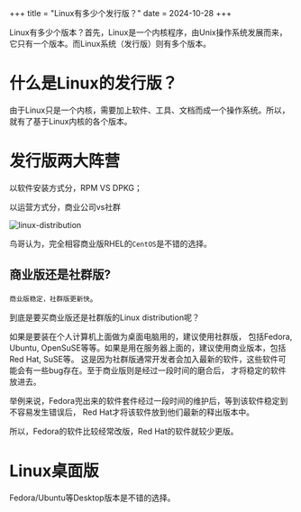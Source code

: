 +++
title = "Linux有多少个发行版？"
date = 2024-10-28
+++

Linux有多少个版本？首先，Linux是一个内核程序，由Unix操作系统发展而来，它只有一个版本。而Linux系统（发行版）则有多个版本。

# 什么是Linux的发行版？

由于Linux只是一个内核，需要加上软件、工具、文档而成一个操作系统。所以，就有了基于Linux内核的各个版本。

# 发行版两大阵营

以软件安装方式分，RPM VS DPKG；

以运营方式分，商业公司vs社群

![linux-distribution](https://linxz-aliyun.oss-cn-shenzhen.aliyuncs.com/images/202410282247774.png)

鸟哥认为，完全相容商业版RHEL的`CentOS`是不错的选择。

## 商业版还是社群版?

`商业版稳定，社群版更新快`。

到底是要买商业版还是社群版的Linux distribution呢？

如果是要装在个人计算机上面做为桌面电脑用的，建议使用社群版， 包括Fedora, Ubuntu, OpenSuSE等等。如果是用在服务器上面的，建议使用商业版本，包括Red Hat, SuSE等。 这是因为社群版通常开发者会加入最新的软件，这些软件可能会有一些bug存在。至于商业版则是经过一段时间的磨合后， 才将稳定的软件放进去。

举例来说，Fedora兜出来的软件套件经过一段时间的维护后，等到该软件稳定到不容易发生错误后， Red Hat才将该软件放到他们最新的释出版本中。

所以，Fedora的软件比较经常改版，Red Hat的软件就较少更版。

# Linux桌面版

Fedora/Ubuntu等Desktop版本是不错的选择。
